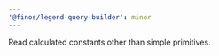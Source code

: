```yaml
---
'@finos/legend-query-builder': minor
---
```


Read calculated constants other than simple primitives. 
